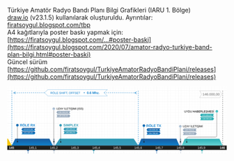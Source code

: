 Türkiye Amatör Radyo Bandı Planı Bilgi Grafikleri (IARU 1. Bölge)  
[draw.io](https://draw.io) (v23.1.5) kullanılarak oluşturuldu. 
Ayrıntılar: [firatsoygul.blogspot.com/tbp](https://firatsoygul.blogspot.com/tbp)  
A4 kağıtlarıyla poster baskı yapmak için: [https://firatsoygul.blogspot.com/...#poster-baski](https://firatsoygul.blogspot.com/2020/07/amator-radyo-turkiye-band-plan-bilgi.html#poster-baski)  
Güncel sürüm [https://github.com/firatsoygul/TurkiyeAmatorRadyoBandiPlani/releases](https://github.com/firatsoygul/TurkiyeAmatorRadyoBandiPlani/releases)

![Ön izleme](https://github.com/firatsoygul/TurkiyeAmatorRadyoBandiPlani/raw/master/preview.png)

